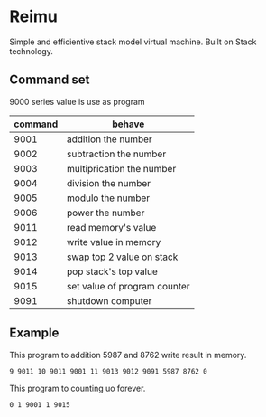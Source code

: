# Reimu
Simple and efficientive stack model virtual machine.
Built on Stack technology.

## Command set 
9000 series value is use as program

|command|behave|
|-|-|
|9001|addition the number|
|9002|subtraction the number|
|9003|multiprication the number|
|9004|division the number|
|9005|modulo the number|
|9006|power the number|
|9011|read memory's value|
|9012|write value in memory|
|9013|swap top 2 value on stack|
|9014|pop stack's top value|
|9015|set value of program counter|
|9091|shutdown computer|

## Example
This program to addition 5987 and 8762 write result in memory. 
```
9 9011 10 9011 9001 11 9013 9012 9091 5987 8762 0
```
This program to counting uo forever. 
```
0 1 9001 1 9015
```
